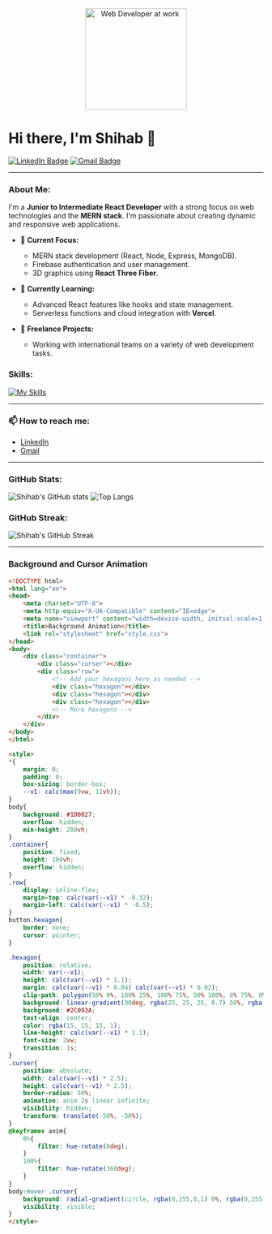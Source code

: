 <div align="center">
  <img src="https://your-image-url.jpg" alt="Web Developer at work" width="200px"/>
</div>

# Hi there, I'm Shihab 👋  
[![LinkedIn Badge](https://img.shields.io/badge/-Connect%20with%20me-blue?style=flat-square&logo=Linkedin&logoColor=white&link=https://www.linkedin.com/in/yourprofile/)](https://www.linkedin.com/in/yourprofile/)
[![Gmail Badge](https://img.shields.io/badge/-mohimshihab735@gmail.com-c14438?style=flat-square&logo=Gmail&logoColor=white&link=mailto:mohimshihab735@gmail.com)](mailto:mohimshihab735@gmail.com)

---

### About Me:
I'm a **Junior to Intermediate React Developer** with a strong focus on web technologies and the **MERN stack**. I'm passionate about creating dynamic and responsive web applications.

- 🔭 **Current Focus:**
  - MERN stack development (React, Node, Express, MongoDB).
  - Firebase authentication and user management.
  - 3D graphics using **React Three Fiber**.

- 🌱 **Currently Learning:**
  - Advanced React features like hooks and state management.
  - Serverless functions and cloud integration with **Vercel**.

- 💼 **Freelance Projects:**
  - Working with international teams on a variety of web development tasks.

### Skills:
[![My Skills](https://skillicons.dev/icons?i=react,js,nodejs,express,mongodb,bootstrap,tailwind,html,css)](https://skillicons.dev)

---

### 📫 How to reach me:
- [LinkedIn](https://www.linkedin.com/in/yourprofile/)
- [Gmail](mailto:mohimshihab735@gmail.com)

---

### GitHub Stats:
![Shihab's GitHub stats](https://github-readme-stats.vercel.app/api?username=your-github-username&show_icons=true&theme=radical)
![Top Langs](https://github-readme-stats.vercel.app/api/top-langs/?username=your-github-username&layout=compact&theme=radical)

### GitHub Streak:
![Shihab's GitHub Streak](https://streak-stats.demolab.com?user=your-github-username&theme=radical)

---

### Background and Cursor Animation

```html
<!DOCTYPE html>
<html lang="en">
<head>
    <meta charset="UTF-8">
    <meta http-equiv="X-UA-Compatible" content="IE=edge">
    <meta name="viewport" content="width=device-width, initial-scale=1.0">
    <title>Background Animation</title>
    <link rel="stylesheet" href="style.css">
</head>
<body>
    <div class="container">
        <div class="curser"></div>
        <div class="row">
            <!-- Add your hexagons here as needed -->
            <div class="hexagon"></div>
            <div class="hexagon"></div>
            <div class="hexagon"></div>
            <!-- More hexagons -->
        </div>
    </div>
</body>
</html>

<style>
*{
    margin: 0;
    padding: 0;
    box-sizing: border-box;
    --v1: calc(max(9vw, 11vh));
}
body{
    background: #1D0027;
    overflow: hidden;
    min-height: 200vh;
}
.container{
    position: fixed;
    height: 100vh;
    overflow: hidden;
}
.row{
    display: inline-flex;
    margin-top: calc(var(--v1) * -0.32);
    margin-left: calc(var(--v1) * -0.5);
}
button.hexagon{
    border: none;
    cursor: pointer;
}

.hexagon{
    position: relative;
    width: var(--v1);
    height: calc(var(--v1) * 1.1);
    margin: calc(var(--v1) * 0.04) calc(var(--v1) * 0.02);
    clip-path: polygon(50% 0%, 100% 25%, 100% 75%, 50% 100%, 0% 75%, 0% 25%);
    background: linear-gradient(90deg, rgba(25, 25, 25, 0.7) 50%, rgba(10,10,10,0.85) 50%);
    background: #2C093A;
    text-align: center;
    color: rgba(15, 15, 15, 1);
    line-height: calc(var(--v1) * 1.1);
    font-size: 2vw;
    transition: 1s;
}
.curser{
    position: absolute;
    width: calc(var(--v1) * 2.5);
    height: calc(var(--v1) * 2.5);
    border-radius: 50%;
    animation: anim 2s linear infinite;
    visibility: hidden;
    transform: translate(-50%, -50%);
}
@keyframes anim{
    0%{
        filter: hue-rotate(0deg);
    }
    100%{
        filter: hue-rotate(360deg);
    }
}
body:hover .curser{
    background: radial-gradient(circle, rgba(0,255,0,1) 0%, rgba(0,255,0,0) 70%);
    visibility: visible;
}
</style>
